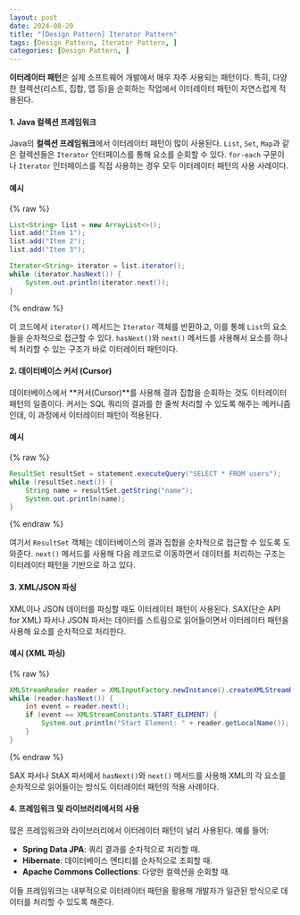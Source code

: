 ```yaml
---
layout: post
date: 2024-08-20
title: "[Design Pattern] Iterator Pattern"
tags: [Design Pattern, Iterator Pattern, ]
categories: [Design Pattern, ]
---
```



**이터레이터 패턴**은 실제 소프트웨어 개발에서 매우 자주 사용되는 패턴이다. 특히, 다양한 컬렉션(리스트, 집합, 맵 등)을 순회하는 작업에서 이터레이터 패턴이 자연스럽게 적용된다.


#### **1. Java 컬렉션 프레임워크**


Java의 **컬렉션 프레임워크**에서 이터레이터 패턴이 많이 사용된다. `List`, `Set`, `Map`과 같은 컬렉션들은 `Iterator` 인터페이스를 통해 요소를 순회할 수 있다. `for-each` 구문이나 `Iterator` 인터페이스를 직접 사용하는 경우 모두 이터레이터 패턴의 사용 사례이다.


#### **예시**



{% raw %}
```java
List<String> list = new ArrayList<>();
list.add("Item 1");
list.add("Item 2");
list.add("Item 3");

Iterator<String> iterator = list.iterator();
while (iterator.hasNext()) {
    System.out.println(iterator.next());
}
```
{% endraw %}



이 코드에서 `iterator()` 메서드는 `Iterator` 객체를 반환하고, 이를 통해 `List`의 요소들을 순차적으로 접근할 수 있다. `hasNext()`와 `next()` 메서드를 사용해서 요소를 하나씩 처리할 수 있는 구조가 바로 이터레이터 패턴이다.


#### **2. 데이터베이스 커서 (Cursor)**


데이터베이스에서 **커서(Cursor)**를 사용해 결과 집합을 순회하는 것도 이터레이터 패턴의 일종이다. 커서는 SQL 쿼리의 결과를 한 줄씩 처리할 수 있도록 해주는 메커니즘인데, 이 과정에서 이터레이터 패턴이 적용된다.


#### **예시**



{% raw %}
```java
ResultSet resultSet = statement.executeQuery("SELECT * FROM users");
while (resultSet.next()) {
    String name = resultSet.getString("name");
    System.out.println(name);
}
```
{% endraw %}



여기서 `ResultSet` 객체는 데이터베이스의 결과 집합을 순차적으로 접근할 수 있도록 도와준다. `next()` 메서드를 사용해 다음 레코드로 이동하면서 데이터를 처리하는 구조는 이터레이터 패턴을 기반으로 하고 있다.


#### **3. XML/JSON 파싱**


XML이나 JSON 데이터를 파싱할 때도 이터레이터 패턴이 사용된다. SAX(단순 API for XML) 파서나 JSON 파서는 데이터를 스트림으로 읽어들이면서 이터레이터 패턴을 사용해 요소를 순차적으로 처리한다.


#### **예시 (XML 파싱)**



{% raw %}
```java
XMLStreamReader reader = XMLInputFactory.newInstance().createXMLStreamReader(new FileInputStream("data.xml"));
while (reader.hasNext()) {
    int event = reader.next();
    if (event == XMLStreamConstants.START_ELEMENT) {
        System.out.println("Start Element: " + reader.getLocalName());
    }
}
```
{% endraw %}



SAX 파서나 StAX 파서에서 `hasNext()`와 `next()` 메서드를 사용해 XML의 각 요소를 순차적으로 읽어들이는 방식도 이터레이터 패턴의 적용 사례이다.


#### **4. 프레임워크 및 라이브러리에서의 사용**


많은 프레임워크와 라이브러리에서 이터레이터 패턴이 널리 사용된다. 예를 들어:

- **Spring Data JPA**: 쿼리 결과를 순차적으로 처리할 때.
- **Hibernate**: 데이터베이스 엔티티를 순차적으로 조회할 때.
- **Apache Commons Collections**: 다양한 컬렉션을 순회할 때.

이들 프레임워크는 내부적으로 이터레이터 패턴을 활용해 개발자가 일관된 방식으로 데이터를 처리할 수 있도록 해준다.

